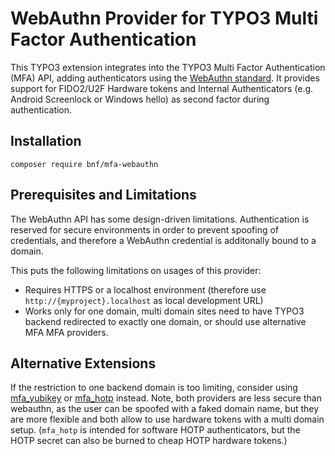 # WebAuthn Provider for TYPO3 Multi Factor Authentication

This TYPO3 extension integrates into the TYPO3 Multi Factor Authentication (MFA) API,
adding authenticators using the [WebAuthn standard](https://webauthn.io). It provides support for
FIDO2/U2F Hardware tokens and Internal Authenticators (e.g. Android Screenlock or Windows hello) as
second factor during authentication.

## Installation

```
composer require bnf/mfa-webauthn
```

## Prerequisites and Limitations

The WebAuthn API has some design-driven limitations.
Authentication is reserved for secure environments in order to prevent spoofing of credentials,
and therefore a WebAuthn credential is additonally bound to a domain.

This puts the following limitations on usages of this provider:

 * Requires HTTPS or a localhost environment
   (therefore use `http://{myproject}.localhost` as local development URL)
 * Works only for one domain, multi domain sites need to have TYPO3 backend redirected to exactly
   one domain, or should use alternative MFA MFA providers.


## Alternative Extensions

If the restriction to one backend domain is too limiting, consider using [mfa_yubikey](https://github.com/derhansen/mfa_yubikey)
 or [mfa_hotp](https://github.com/o-ba/mfa_hotp) instead. Note, both providers are less secure than webauthn, as the user
can be spoofed with a faked domain name, but they are more flexible and both allow to use hardware tokens with a multi
domain setup.
(`mfa_hotp` is intended for software HOTP authenticators, but the HOTP secret can also be burned to cheap HOTP hardware tokens.)
